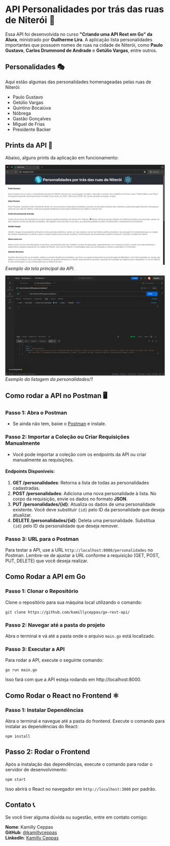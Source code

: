 # API Personalidades por trás das ruas de Niterói 🌟

Essa API foi desenvolvida no curso **"Criando uma API Rest em Go" da Alura**, ministrado por **Guilherme Lira**. A aplicação lista personalidades importantes que possuem nomes de ruas na cidade de Niterói, como **Paulo Gustavo**, **Carlos Drummond de Andrade** e **Getúlio Vargas**, entre outros.

## Personalidades 🎭

Aqui estão algumas das personalidades homenageadas pelas ruas de Niterói:

- Paulo Gustavo
- Getúlio Vargas
- Quintino Bocaiúva
- Nóbrega
- Gastão Gonçalves
- Miguel de Frias
- Presidente Backer

## Prints da API 📸

Abaixo, alguns prints da aplicação em funcionamento:

![Print da Tela Principal](assets/print1.png)  
*Exemplo da tela principal da API.*

![Print do Postman](assets/print2.png)  
*Exemplo da listagem da personalidades/1*

## Como rodar a API no Postman 🖥️

### Passo 1: Abra o Postman
- Se ainda não tem, baixe o [Postman](https://www.postman.com/downloads/) e instale.

### Passo 2: Importar a Coleção ou Criar Requisições Manualmente
- Você pode importar a coleção com os endpoints da API ou criar manualmente as requisições.

#### Endpoints Disponíveis:
1. **GET /personalidades**: Retorna a lista de todas as personalidades cadastradas.
2. **POST /personalidades**: Adiciona uma nova personalidade à lista. No corpo da requisição, envie os dados no formato **JSON**.
3. **PUT /personalidades/{id}**: Atualiza os dados de uma personalidade existente. Você deve substituir `{id}` pelo ID da personalidade que deseja atualizar.
4. **DELETE /personalidades/{id}**: Deleta uma personalidade. Substitua `{id}` pelo ID da personalidade que deseja remover.

### Passo 3: URL para o Postman
Para testar a API, use a URL `http://localhost:8000/personalidades` no Postman. Lembre-se de ajustar a URL conforme a requisição (GET, POST, PUT, DELETE) que você deseja realizar.

## Como Rodar a API em Go

### Passo 1: Clonar o Repositório
Clone o repositório para sua máquina local utilizando o comando:

```
git clone https://github.com/kamillyceppas/go-rest-api/
```
### Passo 2: Navegar até a pasta do projeto
Abra o terminal e vá até a pasta onde o arquivo `main.go` está localizado.

### Passo 3: Executar a API
Para rodar a API, execute o seguinte comando:

```
go run main.go
```
Isso fará com que a API esteja rodando em http://localhost:8000.

## Como Rodar o React no Frontend ⚛️

### Passo 1: Instalar Dependências
Abra o terminal e navegue até a pasta do frontend. Execute o comando para instalar as dependências do React:

```
npm install
```

## Passo 2: Rodar o Frontend
Após a instalação das dependências, execute o comando para rodar o servidor de desenvolvimento:

```
npm start
```
Isso abrirá o React no navegador em `http://localhost:3000` por padrão.


## Contato 📞

Se você tiver alguma dúvida ou sugestão, entre em contato comigo:

**Nome**: Kamilly Ceppas  
**GitHub**: [@kamillyceppas](https://github.com/kamillyceppas)  
**LinkedIn**: [Kamilly Ceppas](https://www.linkedin.com/in/kamillyceppas/)


